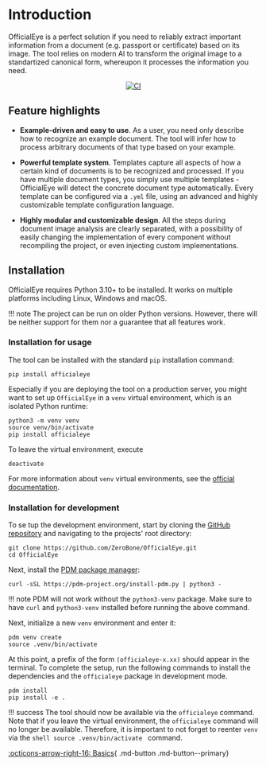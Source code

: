 # Introduction

OfficialEye is a perfect solution if you need to reliably extract important information from a document (e.g. passport or certificate) based on its image. The tool relies on modern AI to transform the original image to a standartized canonical form, whereupon it processes the information you need.

<p align="center">
  <a href="https://github.com/ZeroBone/OfficialEye/actions"><img
    src="https://github.com/ZeroBone/OfficialEye/workflows/ci/badge.svg?branch=main"
    alt="CI"
  /></a>
</p>

## Feature highlights

* **Example-driven and easy to use**. As a user, you need only describe how to recognize an example document. The tool will infer how to process arbitrary documents of that type based on your example.

* **Powerful template system**. Templates capture all aspects of how a certain kind of documents is to be recognized and processed. If you have multiple document types, you simply use multiple templates - OfficialEye will detect the concrete document type automatically. Every template can be configured via a `.yml` file, using an advanced and highly customizable template configuration language.

* **Highly modular and customizable design**. All the steps during document image analysis are clearly separated, with a possibility of easily changing the implementation of every component without recompiling the project, or even injecting custom implementations.

## Installation

OfficialEye requires Python 3.10+ to be installed. It works on multiple platforms including Linux, Windows and macOS.

!!! note
    The project can be run on older Python versions. However, there will be neither support for them nor a guarantee that all features work.

### Installation for usage

The tool can be installed with the standard `pip` installation command:

```shell
pip install officialeye
```

Especially if you are deploying the tool on a production server, you might want to set up `OfficialEye` in a `venv` virtual environment, which is an isolated Python runtime:

```shell
python3 -m venv venv
source venv/bin/activate
pip install officialeye
```

To leave the virtual environment, execute

```shell
deactivate
```

For more information about `venv` virtual environments, see the [official documentation](https://packaging.python.org/en/latest/guides/installing-using-pip-and-virtual-environments/#creating-a-virtual-environment).

### Installation for development

To se tup the development environment, start by cloning the [GitHub repository](https://github.com/ZeroBone/OfficialEye) and navigating to the projects' root directory:

```shell
git clone https://github.com/ZeroBone/OfficialEye.git
cd OfficialEye
```

Next, install the [PDM package manager](https://pdm-project.org/):

```shell
curl -sSL https://pdm-project.org/install-pdm.py | python3 -
```

!!! note
    PDM will not work without the `python3-venv` package. Make sure to have `curl` and `python3-venv` installed before running the above command.

Next, initialize a new `venv` environment and enter it:
```shell
pdm venv create
source .venv/bin/activate
```

At this point, a prefix of the form `(officialeye-x.xx)` should appear in the terminal. To complete the setup, run the following commands to install the dependencies and the `officialeye` package in development mode.

```shell
pdm install
pip install -e .
```

!!! success
    The tool should now be available via the `officialeye` command. Note that if you leave the virtual environment, the `officialeye` command will no longer be available. Therefore, it is important to not forget to reenter `venv` via the
    ```shell
    source .venv/bin/activate
    ```
    command.

[:octicons-arrow-right-16: Basics](./usage/basics.md){ .md-button .md-button--primary}